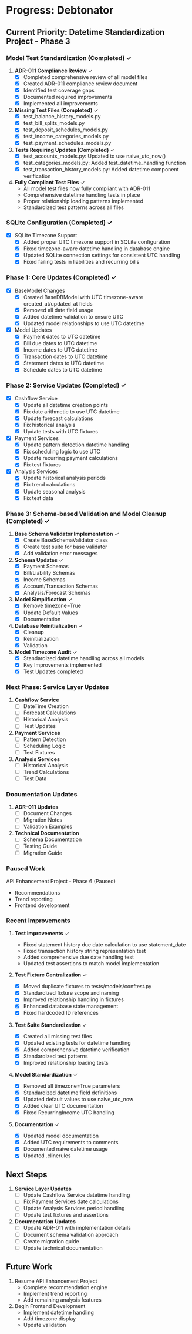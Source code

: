 # Progress: Debtonator

## Current Priority: Datetime Standardization Project - Phase 3

### Model Test Standardization (Completed) ✓
1. **ADR-011 Compliance Review** ✓
   - [x] Completed comprehensive review of all model files
   - [x] Created ADR-011 compliance review document
   - [x] Identified test coverage gaps
   - [x] Documented required improvements
   - [x] Implemented all improvements

2. **Missing Test Files (Completed)** ✓
   - [x] test_balance_history_models.py
   - [x] test_bill_splits_models.py
   - [x] test_deposit_schedules_models.py
   - [x] test_income_categories_models.py
   - [x] test_payment_schedules_models.py

3. **Tests Requiring Updates (Completed)** ✓
   - [x] test_accounts_models.py: Updated to use naive_utc_now()
   - [x] test_categories_models.py: Added test_datetime_handling function
   - [x] test_transaction_history_models.py: Added datetime component verification

4. **Fully Compliant Test Files** ✓
   - All model test files now fully compliant with ADR-011
   - Comprehensive datetime handling tests in place
   - Proper relationship loading patterns implemented
   - Standardized test patterns across all files

### SQLite Configuration (Completed) ✓
- [x] SQLite Timezone Support
  - [x] Added proper UTC timezone support in SQLite configuration
  - [x] Fixed timezone-aware datetime handling in database engine
  - [x] Updated SQLite connection settings for consistent UTC handling
  - [x] Fixed failing tests in liabilities and recurring bills

### Phase 1: Core Updates (Completed) ✓
- [x] BaseModel Changes
  - [x] Created BaseDBModel with UTC timezone-aware created_at/updated_at fields
  - [x] Removed all date field usage
  - [x] Added datetime validation to ensure UTC
  - [x] Updated model relationships to use UTC datetime
- [x] Model Updates
  - [x] Payment dates to UTC datetime
  - [x] Bill due dates to UTC datetime
  - [x] Income dates to UTC datetime
  - [x] Transaction dates to UTC datetime
  - [x] Statement dates to UTC datetime
  - [x] Schedule dates to UTC datetime

### Phase 2: Service Updates (Completed) ✓
- [x] Cashflow Service
  - [x] Update all datetime creation points
  - [x] Fix date arithmetic to use UTC datetime
  - [x] Update forecast calculations
  - [x] Fix historical analysis
  - [x] Update tests with UTC fixtures
- [x] Payment Services
  - [x] Update pattern detection datetime handling
  - [x] Fix scheduling logic to use UTC
  - [x] Update recurring payment calculations
  - [x] Fix test fixtures
- [x] Analysis Services
  - [x] Update historical analysis periods
  - [x] Fix trend calculations
  - [x] Update seasonal analysis
  - [x] Fix test data

### Phase 3: Schema-based Validation and Model Cleanup (Completed) ✓
1. **Base Schema Validator Implementation** ✓
   - [x] Create BaseSchemaValidator class
   - [x] Create test suite for base validator
   - [x] Add validation error messages

2. **Schema Updates** ✓
   - [x] Payment Schemas
   - [x] Bill/Liability Schemas
   - [x] Income Schemas
   - [x] Account/Transaction Schemas
   - [x] Analysis/Forecast Schemas

3. **Model Simplification** ✓
   - [x] Remove timezone=True
   - [x] Update Default Values
   - [x] Documentation

4. **Database Reinitialization** ✓
   - [x] Cleanup
   - [x] Reinitialization
   - [x] Validation

5. **Model Timezone Audit** ✓
   - [x] Standardized datetime handling across all models
   - [x] Key Improvements implemented
   - [x] Test Updates completed

### Next Phase: Service Layer Updates
1. **Cashflow Service**
   - [ ] DateTime Creation
   - [ ] Forecast Calculations
   - [ ] Historical Analysis
   - [ ] Test Updates

2. **Payment Services**
   - [ ] Pattern Detection
   - [ ] Scheduling Logic
   - [ ] Test Fixtures

3. **Analysis Services**
   - [ ] Historical Analysis
   - [ ] Trend Calculations
   - [ ] Test Data

### Documentation Updates
1. **ADR-011 Updates**
   - [ ] Document Changes
   - [ ] Migration Notes
   - [ ] Validation Examples

2. **Technical Documentation**
   - [ ] Schema Documentation
   - [ ] Testing Guide
   - [ ] Migration Guide

### Paused Work
API Enhancement Project - Phase 6 (Paused)
- Recommendations
- Trend reporting
- Frontend development

### Recent Improvements
1. **Test Improvements** ✓
   - Fixed statement history due date calculation to use statement_date
   - Fixed transaction history string representation test
   - Added comprehensive due date handling test
   - Updated test assertions to match model implementation

2. **Test Fixture Centralization** ✓
   - [x] Moved duplicate fixtures to tests/models/conftest.py
   - [x] Standardized fixture scope and naming
   - [x] Improved relationship handling in fixtures
   - [x] Enhanced database state management
   - [x] Fixed hardcoded ID references

2. **Test Suite Standardization** ✓
   - [x] Created all missing test files
   - [x] Updated existing tests for datetime handling
   - [x] Added comprehensive datetime verification
   - [x] Standardized test patterns
   - [x] Improved relationship loading tests

2. **Model Standardization** ✓
   - [x] Removed all timezone=True parameters
   - [x] Standardized datetime field definitions
   - [x] Updated default values to use naive_utc_now
   - [x] Added clear UTC documentation
   - [x] Fixed RecurringIncome UTC handling

3. **Documentation** ✓
   - [x] Updated model documentation
   - [x] Added UTC requirements to comments
   - [x] Documented naive datetime usage
   - [x] Updated .clinerules

## Next Steps
1. **Service Layer Updates**
   - [ ] Update Cashflow Service datetime handling
   - [ ] Fix Payment Services date calculations
   - [ ] Update Analysis Services period handling
   - [ ] Update test fixtures and assertions

2. **Documentation Updates**
   - [ ] Update ADR-011 with implementation details
   - [ ] Document schema validation approach
   - [ ] Create migration guide
   - [ ] Update technical documentation

## Future Work
1. Resume API Enhancement Project
   - Complete recommendation engine
   - Implement trend reporting
   - Add remaining analysis features
2. Begin Frontend Development
   - Implement datetime handling
   - Add timezone display
   - Update validation
